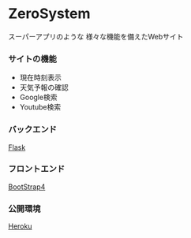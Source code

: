 # ZeroSystem
スーパーアプリのような 様々な機能を備えたWebサイト  
  
### サイトの機能
- 現在時刻表示
- 天気予報の確認
- Google検索
- Youtube検索

### バックエンド
[Flask](https://a2c.bitbucket.io/flask/)
### フロントエンド
[BootStrap4](https://getbootstrap.jp/)
### 公開環境
[Heroku](https://qiita.com/ahpjop/items/e333eaf304dcdd72d886)
